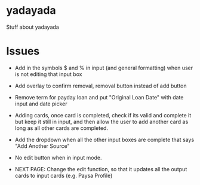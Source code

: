 # yadayada
Stuff about yadayada

# Issues
- Add in the symbols $ and % in input (and general formatting) when user is not editing that input box

- Add overlay to confirm removal, removal button instead of add button

- Remove term for payday loan and put "Original Loan Date" with date input and date picker

- Adding cards, once card is completed, check if its valid and complete it but keep it still in input, and then allow the user to add another card as long as all other cards are completed. 

- Add the dropdown when all the other input boxes are complete that says "Add Another Source"

- No edit button when in input mode.

- NEXT PAGE: Change the edit function, so that it updates all the output cards to input cards (e.g. Paysa Profile)

